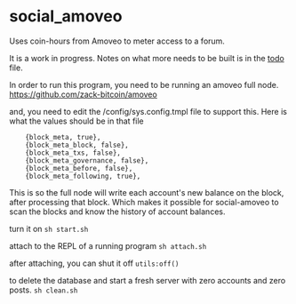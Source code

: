 social_amoveo
=====

Uses coin-hours from Amoveo to meter access to a forum.

It is a work in progress.
Notes on what more needs to be built is in the [todo](todo) file.

In order to run this program, you need to be running an amoveo full node. https://github.com/zack-bitcoin/amoveo

and, you need to edit the /config/sys.config.tmpl file to support this.
Here is what the values should be in that file
```
    {block_meta, true},
    {block_meta_block, false},
    {block_meta_txs, false},
    {block_meta_governance, false},
    {block_meta_before, false},
    {block_meta_following, true},
```
This is so the full node will write each account's new balance on the block, after processing that block. Which makes it possible for social-amoveo to scan the blocks and know the history of account balances.


turn it on
``` sh start.sh ```

attach to the REPL of a running program
``` sh attach.sh ```

after attaching, you can shut it off
``` utils:off() ```

to delete the database and start a fresh server with zero accounts and zero posts.
``` sh clean.sh ```